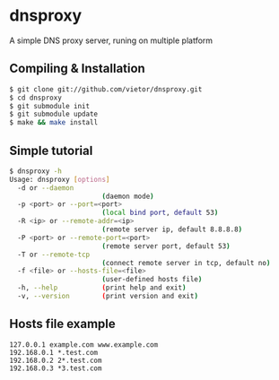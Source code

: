 dnsproxy
========

A simple DNS proxy server, runing on multiple platform

## Compiling & Installation

```bash
$ git clone git://github.com/vietor/dnsproxy.git
$ cd dnsproxy
$ git submodule init
$ git submodule update
$ make && make install
```

## Simple tutorial

```bash
$ dnsproxy -h
Usage: dnsproxy [options]
  -d or --daemon
                       (daemon mode)
  -p <port> or --port=<port>
                       (local bind port, default 53)
  -R <ip> or --remote-addr=<ip>
                       (remote server ip, default 8.8.8.8)
  -P <port> or --remote-port=<port>
                       (remote server port, default 53)
  -T or --remote-tcp
                       (connect remote server in tcp, default no)
  -f <file> or --hosts-file=<file>
                       (user-defined hosts file)
  -h, --help           (print help and exit)
  -v, --version        (print version and exit)
```

## Hosts file example

```
127.0.0.1 example.com www.example.com
192.168.0.1 *.test.com
192.168.0.2 2*.test.com
192.168.0.3 *3.test.com
```
